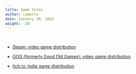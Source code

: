 ```yaml
---
title: Game Sites
author: csmertx
date: January 30, 2023
weight: -20
---
```


<br />

- [Steam: video game distribution](https://store.steampowered.com)

- [GOG (formerly Good Old Games): video game distribution](https://gog.com)

- [Itch.io: Indie game distribution](https://itch.io)
